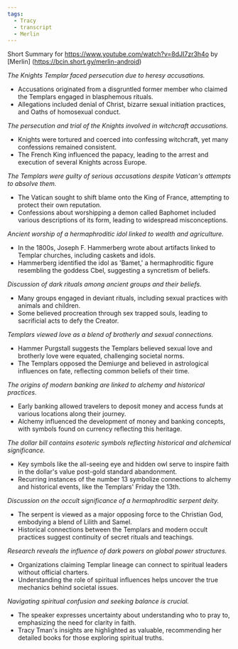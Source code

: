 ```yaml
---
tags:
  - Tracy
  - transcript
  - Merlin
---
```

Short Summary for https://www.youtube.com/watch?v=8dJI7zr3h4o by [Merlin] (https://bcin.short.gy/merlin-android)

*The Knights Templar faced persecution due to heresy accusations.*
- Accusations originated from a disgruntled former member who claimed the Templars engaged in blasphemous rituals.
- Allegations included denial of Christ, bizarre sexual initiation practices, and Oaths of homosexual conduct.

*The persecution and trial of the Knights involved in witchcraft accusations.*
- Knights were tortured and coerced into confessing witchcraft, yet many confessions remained consistent.
- The French King influenced the papacy, leading to the arrest and execution of several Knights across Europe.

*The Templars were guilty of serious accusations despite Vatican's attempts to absolve them.*
- The Vatican sought to shift blame onto the King of France, attempting to protect their own reputation.
- Confessions about worshipping a demon called Baphomet included various descriptions of its form, leading to widespread misconceptions.

*Ancient worship of a hermaphroditic idol linked to wealth and agriculture.*
- In the 1800s, Joseph F. Hammerberg wrote about artifacts linked to Templar churches, including caskets and idols.
- Hammerberg identified the idol as 'Bamet,' a hermaphroditic figure resembling the goddess Cbel, suggesting a syncretism of beliefs.

*Discussion of dark rituals among ancient groups and their beliefs.*
- Many groups engaged in deviant rituals, including sexual practices with animals and children.
- Some believed procreation through sex trapped souls, leading to sacrificial acts to defy the Creator.

*Templars viewed love as a blend of brotherly and sexual connections.*
- Hammer Purgstall suggests the Templars believed sexual love and brotherly love were equated, challenging societal norms.
- The Templars opposed the Demiurge and believed in astrological influences on fate, reflecting common beliefs of their time.

*The origins of modern banking are linked to alchemy and historical practices.*
- Early banking allowed travelers to deposit money and access funds at various locations along their journey.
- Alchemy influenced the development of money and banking concepts, with symbols found on currency reflecting this heritage.

*The dollar bill contains esoteric symbols reflecting historical and alchemical significance.*
- Key symbols like the all-seeing eye and hidden owl serve to inspire faith in the dollar's value post-gold standard abandonment.
- Recurring instances of the number 13 symbolize connections to alchemy and historical events, like the Templars' Friday the 13th.

*Discussion on the occult significance of a hermaphroditic serpent deity.*
- The serpent is viewed as a major opposing force to the Christian God, embodying a blend of Lilith and Samel.
- Historical connections between the Templars and modern occult practices suggest continuity of secret rituals and teachings.

*Research reveals the influence of dark powers on global power structures.*
- Organizations claiming Templar lineage can connect to spiritual leaders without official charters.
- Understanding the role of spiritual influences helps uncover the true mechanics behind societal issues.

*Navigating spiritual confusion and seeking balance is crucial.*
- The speaker expresses uncertainty about understanding who to pray to, emphasizing the need for clarity in faith.
- Tracy Tman's insights are highlighted as valuable, recommending her detailed books for those exploring spiritual truths.

